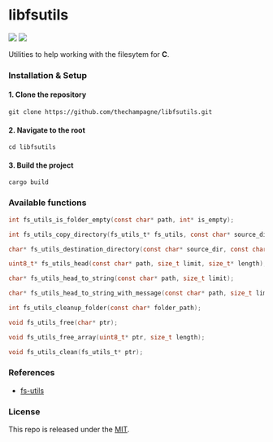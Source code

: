 # libfsutils

[![](https://img.shields.io/github/v/tag/thechampagne/libfsutils?label=version)](https://github.com/thechampagne/libfsutils/releases/latest) [![](https://img.shields.io/github/license/thechampagne/libfsutils)](https://github.com/thechampagne/libfsutils/blob/main/LICENSE)

Utilities to help working with the filesytem for **C**.

### Installation & Setup

#### 1. Clone the repository
```
git clone https://github.com/thechampagne/libfsutils.git
```
#### 2. Navigate to the root
```
cd libfsutils
```
#### 3. Build the project
```
cargo build
```

### Available functions

```c
int fs_utils_is_folder_empty(const char* path, int* is_empty);

int fs_utils_copy_directory(fs_utils_t* fs_utils, const char* source_dir, const char* destination_dir);

char* fs_utils_destination_directory(const char* source_dir, const char* destination_dir);

uint8_t* fs_utils_head(const char* path, size_t limit, size_t* length);

char* fs_utils_head_to_string(const char* path, size_t limit);

char* fs_utils_head_to_string_with_message(const char* path, size_t limit, const char* truncation_message);

int fs_utils_cleanup_folder(const char* folder_path);

void fs_utils_free(char* ptr);

void fs_utils_free_array(uint8_t* ptr, size_t length);

void fs_utils_clean(fs_utils_t* ptr);
```

### References
 - [fs-utils](https://github.com/Byron/fs-utils-rs)

### License

This repo is released under the [MIT](https://github.com/thechampagne/libfsutils/blob/main/LICENSE).
